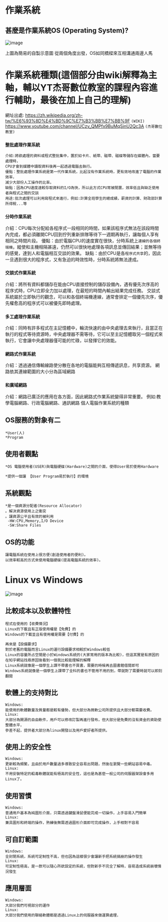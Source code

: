 # 作業系統
## 甚麼是作業系統OS (Operating System)?
![image](https://user-images.githubusercontent.com/81726807/173283011-ebd5097e-d73c-4f26-84aa-e103ec7af4a1.png)

上圖為簡易的自製示意圖
從兩個角度出發，OS如同橋樑來互相溝通兩邊人馬
# 作業系統種類(這個部分由wiki解釋為主軸，輔以YT杰哥數位教室的課程內容進行輔助，最後在加上自己的理解)
網址出處:
https://zh.wikipedia.org/zh-tw/%E6%93%8D%E4%BD%9C%E7%B3%BB%E7%BB%9F ``(WIKI)``
https://www.youtube.com/channel/UCzv_QMPfx9BuMqSinU2Qc3A ``(杰哥數位教室)``
### ``整批處理作業系統``
```
介紹:將欲處理的資料或程式整批集中，置於如卡片、紙帶、磁帶、磁碟等儲存在媒體內，當要處理時，
CPU才會到媒體中讀取資料後再一起透過電腦去執行。
優點：整批處理作業系統是第一代作業系統，比起沒有作業系統時，更有效地改進了電腦的作業效率，
減少大部份人工操作的比率。
缺點：因為CPU速度遠較存取資料的I/O為快，所以此方式CPU常被閒置，效率低且與缺乏使用者與程式之間的交談
用途:批次處理可以利用寫程式來進行，例如:計算全班學生的總成績，薪資的計算、財政部計算所得稅...等
```
### ``分時作業系統``
介紹：CPU每次分配給各程序式一段相同的時間，如果該程序式無法在該段時間內完成，都必須離開CPU回到佇列重新排隊等待下一週期再執行，讓每個人享有相同之時間片段。
優點：由於電腦CPU的速度實在很快，分時系統上``連線的各個終端機``，縱使和主機相隔甚遠，仍然可以很快地處理各項訊息並傳回結果；並無等待的感覺，達到人和電腦相互交談的效果。
缺點：由於CPU是各``程序式共享``的，因此一旦遇到很大的程序式，又有急迫的時效性時，分時系統將無法達成。
### ``交談式作業系統``
介紹：將所有資料都儲存在能由CPU直接控制的儲存設備內，遇有優先次序高的程序式時，CPU立即全力加以處理，在最短的時間內輸出結果完成任務。
交談式系統屬於立即執行的觀念，可以和各個終端機連線，通常會排定一個優先次序，優先權愈高的程序式可以被優先即時處理。
### ``多工處理作業系統``
介紹：同時有許多程式在主記憶體中，輪流快速的由中央處理去來執行，且當正在執行的程式等待資源時，中央處理器不需等待，它可以至主記憶體取另一個程式來執行，它會讓中央處理器僅可能的忙碌，以發揮它的效能。
### ``網路式作業系統``
介紹：透過通信傳輸線路使分散在各地的電腦能夠互相傳遞訊息，共享資源。
網路依其連線範圍的大小分為區域網路

### ``和廣域網路``
介紹：網路已廣泛的應用在各方面，因此網路式作業系統變得非常重要。
例如:教學電腦網路、行政電腦網路、通訊網路
個人電腦作業系統的種類
## OS服務的對象有二
```
*User(人)
*Program
```
## 使用者觀點
```
*OS 電腦使用者(USER)與電腦硬碟(Hardware)之間的介面，使得User易於使用Hardware

*提供一個讓 【User Program易於執行】的環境
```

## 系統觀點
```
*是一個資源分配者(Resource Allocator)
。解決資源使用上之衝突
。讓資源公平且有效的被利用
 -HW:CPU,Memory,I/O Device
 -SW:Share Files
 ```
## OS的功能
```
讓電腦系統在使用上很方便(創造使用者的便利)。
以效率較高的方式來使用電腦硬碟(提高電腦系統的效率)。
```
# Linux vs Windows
 ![image](https://user-images.githubusercontent.com/81726807/174135052-836915c2-199f-4bbe-8b54-b30024fd46f7.png)

## 比較成本以及軟體特性
```
程式在使用的【收費情況】
Linux的下載且有正版使用權是【免費】的
Windows的下載並且有使用權是需要【付費】的

再來是【設備要求】
對於老舊的電腦而言Linux的運行設備要求相較於Windows較低
Linux的容量所占空間是小於Windows系統的(大家常用的版本為比較)，但這其實是有原因的
在知乎網站找尋原因後看到一個我比較能理解的解釋
Linux系統就像是一個學生上課不帶書也不買書，需要的時候再去圖書館借閱即可
Windows系統就像是一個學生上課帶了全科的書也不管用不用的到，帶就對了需要時就可以即刻翻閱

```
## 軟體上的支持對比
```
Windows:
能使用的軟體數量及質量都是較有優勢，但大部分為微軟公司所提供且大部分都需要收費。
Linux:
大部分為開源的自由軟件，用戶可以修改訂製再進行發布，但大部分是免費的沒有資金的資助使整體水平，
參差不起，提供者大部分為linux開發以及用戶愛好者所提供。
```
## 使用上的安全性
```
Windows:
更新較為頻繁，且由於用戶數量過多導致安全容易出問題，然後在瀏覽一些網站容易中毒。
Linux:
不用安裝特定的殺毒軟體就能有極高的安全性，這也是為甚麼一般公司的伺服器架設會多用Linux了。
```
## 使用習慣
```
Windows:
普通用戶基本為純圖形介面，只需透過鍵盤滑鼠便能完成一切操作，上手容易入門簡單
Linux:
兼具圖形和終端的操作，熟練後無需透過圖形介面即可完成操作，上手相對不容易
```
## 可自訂範圍
```
Windows:
全封閉系統，系統可定制性不高，但也因為這樣很少會讓新手把系統搞崩的操作發生
Linux:
可定制性極高，是一款可以隨心所欲設定的系統，但對新手不完全了解時，容易造成系統崩壞情況發生
```
## 應用層面
```
Windows:
大部分我們可視部分的運作
Linux:
大部分我們使用的聯絡軟體都是透過Linux上的伺服器來做運算處理，
```


